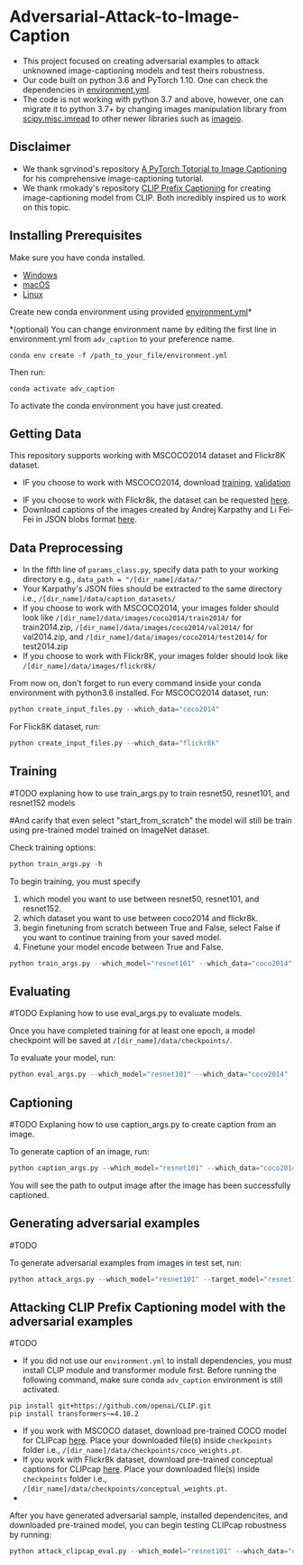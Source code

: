 # Adversarial-Attack-to-Image-Caption
- This project focused on creating adversarial examples to attack unknowned image-captioning models and test theirs robustness.
- Our code built on python 3.6 and PyTorch 1.10. One can check the dependencies in [environment.yml](https://github.com/katsamapol/Adversarial-Attack-to-Image-Caption/blob/main/environment.yml).
- The code is not working with python 3.7 and above, however, one can migrate it to python 3.7+ by changing images manipulation library from [scipy.misc.imread](https://docs.scipy.org/doc/scipy-1.1.0/reference/generated/scipy.misc.imread.html) to other newer libraries such as [imageio](https://imageio.readthedocs.io/en/v2.8.0/userapi.html). 

## Disclaimer
- We thank sgrvinod's repository [A PyTorch Totorial to Image Captioning](https://github.com/sgrvinod/a-PyTorch-Tutorial-to-Image-Captioning) for his comprehensive image-captioning tutorial.
- We thank rmokady's repository [CLIP Prefix Captioning](https://github.com/rmokady/CLIP_prefix_caption) for creating image-captioning model from CLIP.
Both incredibly inspired us to work on this topic.

## Installing Prerequisites
Make sure you have conda installed.
- [Windows](https://conda.io/projects/conda/en/latest/user-guide/install/windows.html)
- [macOS](https://conda.io/projects/conda/en/latest/user-guide/install/macos.html)
- [Linux](https://conda.io/projects/conda/en/latest/user-guide/install/linux.html)


Create new conda environment using provided [environment.yml](https://github.com/katsamapol/Adversarial-Attack-to-Image-Caption/blob/main/environment.yml)*

*(optional) You can change environment name by editing the first line in environment.yml from `adv_caption` to your preference name.
```
conda env create -f /path_to_your_file/environment.yml
```

<!-- ```
conda create -n "[your_environment_name]" python=3.6 
``` -->

Then run:
```
conda activate adv_caption
```

To activate the conda environment you have just created.

<!-- After that, install [requirement.txt](https://github.com/katsamapol/Adversarial-Attack-to-Image-Caption/blob/main/requirements.txt) with conda install command.
```
conda install --file /path_to_your_file/requirements.txt
``` -->

## Getting Data
This repository supports working with MSCOCO2014 dataset and Flickr8K dataset.
- IF you choose to work with MSCOCO2014, download [training](http://images.cocodataset.org/zips/train2014.zip), [validation](http://images.cocodataset.org/zips/val2014.zip)
<!-- , and [test](http://images.cocodataset.org/zips/test2014.zip). -->
- IF you choose to work with Flickr8k, the dataset can be requested [here](https://forms.illinois.edu/sec/1713398).
- Download captions of the images created by Andrej Karpathy and Li Fei-Fei in JSON blobs format [here](https://cs.stanford.edu/people/karpathy/deepimagesent/caption_datasets.zip).

## Data Preprocessing
- In the fifth line of `params_class.py`, specify data path to your working directory e.g., `data_path = "/[dir_name]/data/"`
- Your Karpathy's JSON files should be extracted to the same directory i.e., `/[dir_name]/data/caption_datasets/`
- If you choose to work with MSCOCO2014, your images folder should look like `/[dir_name]/data/images/coco2014/train2014/` for train2014.zip, `/[dir_name]/data/images/coco2014/val2014/` for val2014.zip, and `/[dir_name]/data/images/coco2014/test2014/` for test2014.zip
- If you choose to work with Flickr8K, your images folder should look like `/[dir_name]/data/images/flickr8k/`

From now on, don't forget to run every command inside your conda environment with python3.6 installed.
For MSCOCO2014 dataset, run:
```python
python create_input_files.py --which_data="coco2014"
```
For Flick8K dataset, run:
```python
python create_input_files.py --which_data="flickr8k"
```

## Training
#TODO explaning how to use train_args.py to train resnet50, resnet101, and resnet152 models

#And carify that even select "start_from_scratch" the model will still be train using pre-trained model trained on ImageNet dataset.

Check training options: 
```python
python train_args.py -h
```
To begin training, you must specify
1. which model you want to use between resnet50, resnet101, and resnet152.
2. which dataset you want to use between coco2014 and flickr8k.
3. begin finetuning from scratch between True and False, select False if you want to continue training from your saved model.
4. Finetune your model encode between True and False.
```python
python train_args.py --which_model="resnet101" --which_data="coco2014" --start_from_scratch="True" --fine_tune_encoder="True"

```
## Evaluating
#TODO Explaning how to use eval_args.py to evaluate models.

Once you have completed training for at least one epoch, a model checkpoint will be saved at `/[dir_name]/data/checkpoints/`.

To evaluate your model, run:
```python
python eval_args.py --which_model="resnet101" --which_data="coco2014"
```

## Captioning
#TODO Explaning how to use caption_args.py to create caption from an image.

To generate caption of an image, run:
```python
python caption_args.py --which_model="resnet101" --which_data="coco2014" --img="[path_to_the_image]"
```
You will see the path to output image after the image has been successfully captioned.

## Generating adversarial examples
#TODO 

To generate adversarial examples from images in test set, run:
```python
python attack_args.py --which_model="resnet101" --target_model="resnet101" --which_data="coco2014" --epsilon=0.004 --export_caption="True" --export_original_image="True" --export_perturbed_image="True"
```

## Attacking CLIP Prefix Captioning model with the adversarial examples
#TODO
- If you did not use our `environment.yml` to install dependencies, you must install CLIP module and transformer module first. Before running the following command, make sure conda `adv_caption` environment is still activated.
```
pip install git+https://github.com/openai/CLIP.git
pip install transformers~=4.10.2
```
- If you work with MSCOCO dataset, download pre-trained COCO model for CLIPcap [here](https://drive.google.com/file/d/1IdaBtMSvtyzF0ByVaBHtvM0JYSXRExRX/). Place your downloaded file(s) inside `checkpoints` folder i.e., `/[dir_name]/data/checkpoints/coco_weights.pt`.
- If you work with Flickr8k dataset, download pre-trained conceptual captions for CLIPcap [here](https://drive.google.com/file/d/14pXWwB4Zm82rsDdvbGguLfx9F8aM7ovT/). Place your downloaded file(s) inside `checkpoints` folder i.e., `/[dir_name]/data/checkpoints/conceptual_weights.pt`.
- 
After you have generated adversarial sample, installed dependencites, and downloaded pre-trained model, you can begin testing CLIPcap robustness by running:
```python
python attack_clipcap_eval.py --which_model="resnet101" --which_data="coco2014" --epsilon=0.004
```

